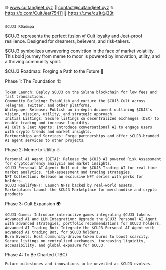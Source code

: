 
🌐 www.cultandjeet.xyz 
📧 contact@cultandjeet.xyz 
𝕏 https://x.com/CultJeet75411 
📱 https://t.me/cu1t@j33t

                                                                            $CUJ3 R0admpa

$CUJ3 represents the perfect fusion of Cult loyalty and Jeet-proof resilience. Designed for dreamers, believers, and risk-takers.

$CUJ3 symbolizes unwavering conviction in the face of market volatility. This bold journey from meme to moon is powered by innovation, utility, and a thriving community spirit.


$CUJ3 Roadmap: Forging a Path to the Future 🚀

Phase 1: The Foundation 🏗️

    Token Launch: Deploy $CUJ3 on the Solana blockchain for low fees and fast transactions.
    Community Building: Establish and nurture the $CUJ3 Cult across Telegram, Twitter, and other platforms.
    Whitepaper Release: Publish an in-depth document outlining $CUJ3’s vision, mission, utility, and strategic approach.
    Initial Listings: Secure listings on decentralized exchanges (DEX) to enable trading and increase liquidity.
    AI Cult & Jeet Agents: Introduce conversational AI to engage users with crypto trends and market insights.
    Partnerships and Services: Forge partnerships and offer $CUJ3-branded AI agent services to other projects.

Phase 2: Meme to Utility 🔥

    Personal AI Agent (BETA): Release the $CUJ3 AI powered Risk Assessment for cryptocurrency analysis and market insights.
    $CUJ3 Personal AI Agent: Roll out the $CUJ3 Trading AI for real-time market analytics, risk-assessment and trading strategies.
    NFT Collection: Release an exclusive NFT series with perks for holders.
    $CUJ3 RealifyNFT: Launch NFTs backed by real-world assets.
    Marketplace: Launch the $CUJ3 Marketplace for merchandise and crypto products.

Phase 3: Cult Expansion 🌍

    $CUJ3 Games: Introduce interactive games integrating $CUJ3 tokens.
    Advanced AI and LLM Integration: Upgrade the $CUJ3 Personal AI Agent with advanced strategies, portfolio recommendations for $CUJ3 holders.
    Advanced AI Trading Bot: Integrate the $CUJ3 Personal AI Agent with advanced AI trading Bot, for $CUJ3 holders.
    Burn Events: Host community-driven token burns to boost scarcity.
    Secure listings on centralized exchanges, increasing liquidity, accessibility, and global exposure for $CUJ3.

Phase 4: To Be Charted (TBC)

    Future milestones and innovations to be unveiled as $CUJ3 evolves.
